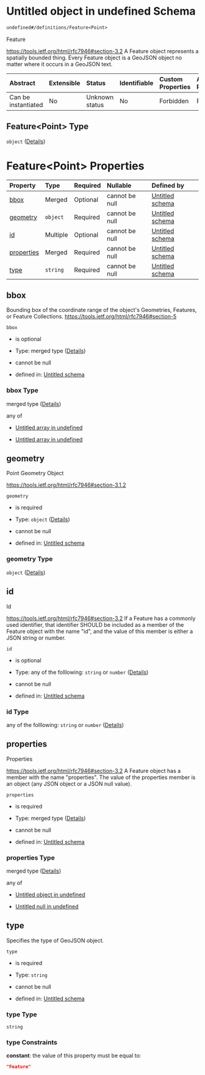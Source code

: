 # Untitled object in undefined Schema

```txt
undefined#/definitions/Feature<Point>
```

Feature

<https://tools.ietf.org/html/rfc7946#section-3.2> A Feature object represents a spatially bounded thing. Every Feature object is a GeoJSON object no matter where it occurs in a GeoJSON text.

| Abstract            | Extensible | Status         | Identifiable | Custom Properties | Additional Properties | Access Restrictions | Defined In                                                        |
| :------------------ | :--------- | :------------- | :----------- | :---------------- | :-------------------- | :------------------ | :---------------------------------------------------------------- |
| Can be instantiated | No         | Unknown status | No           | Forbidden         | Forbidden             | none                | [models.schema.json\*](models.schema.json "open original schema") |

## Feature\<Point> Type

`object` ([Details](models-definitions-featurepoint.md))

# Feature\<Point> Properties

| Property                  | Type     | Required | Nullable       | Defined by                                                                                                                    |
| :------------------------ | :------- | :------- | :------------- | :---------------------------------------------------------------------------------------------------------------------------- |
| [bbox](#bbox)             | Merged   | Optional | cannot be null | [Untitled schema](models-definitions-bbox.md "undefined#/definitions/Feature<Point>/properties/bbox")                         |
| [geometry](#geometry)     | `object` | Required | cannot be null | [Untitled schema](models-definitions-point.md "undefined#/definitions/Feature<Point>/properties/geometry")                    |
| [id](#id)                 | Multiple | Optional | cannot be null | [Untitled schema](models-definitions-featurepoint-properties-id.md "undefined#/definitions/Feature<Point>/properties/id")     |
| [properties](#properties) | Merged   | Required | cannot be null | [Untitled schema](models-definitions-properties.md "undefined#/definitions/Feature<Point>/properties/properties")             |
| [type](#type)             | `string` | Required | cannot be null | [Untitled schema](models-definitions-featurepoint-properties-type.md "undefined#/definitions/Feature<Point>/properties/type") |

## bbox

Bounding box of the coordinate range of the object's Geometries, Features, or Feature Collections. <https://tools.ietf.org/html/rfc7946#section-5>

`bbox`

*   is optional

*   Type: merged type ([Details](models-definitions-bbox.md))

*   cannot be null

*   defined in: [Untitled schema](models-definitions-bbox.md "undefined#/definitions/Feature<Point>/properties/bbox")

### bbox Type

merged type ([Details](models-definitions-bbox.md))

any of

*   [Untitled array in undefined](models-definitions-bbox2d.md "check type definition")

*   [Untitled array in undefined](models-definitions-bbox3d.md "check type definition")

## geometry

Point Geometry Object

<https://tools.ietf.org/html/rfc7946#section-3.1.2>

`geometry`

*   is required

*   Type: `object` ([Details](models-definitions-point.md))

*   cannot be null

*   defined in: [Untitled schema](models-definitions-point.md "undefined#/definitions/Feature<Point>/properties/geometry")

### geometry Type

`object` ([Details](models-definitions-point.md))

## id

Id

<https://tools.ietf.org/html/rfc7946#section-3.2> If a Feature has a commonly used identifier, that identifier SHOULD be included as a member of the Feature object with the name "id", and the value of this member is either a JSON string or number.

`id`

*   is optional

*   Type: any of the folllowing: `string` or `number` ([Details](models-definitions-featurepoint-properties-id.md))

*   cannot be null

*   defined in: [Untitled schema](models-definitions-featurepoint-properties-id.md "undefined#/definitions/Feature<Point>/properties/id")

### id Type

any of the folllowing: `string` or `number` ([Details](models-definitions-featurepoint-properties-id.md))

## properties

Properties

<https://tools.ietf.org/html/rfc7946#section-3.2> A Feature object has a member with the name "properties". The value of the properties member is an object (any JSON object or a JSON null value).

`properties`

*   is required

*   Type: merged type ([Details](models-definitions-properties.md))

*   cannot be null

*   defined in: [Untitled schema](models-definitions-properties.md "undefined#/definitions/Feature<Point>/properties/properties")

### properties Type

merged type ([Details](models-definitions-properties.md))

any of

*   [Untitled object in undefined](models-definitions-properties-anyof-0.md "check type definition")

*   [Untitled null in undefined](models-definitions-properties-anyof-1.md "check type definition")

## type

Specifies the type of GeoJSON object.

`type`

*   is required

*   Type: `string`

*   cannot be null

*   defined in: [Untitled schema](models-definitions-featurepoint-properties-type.md "undefined#/definitions/Feature<Point>/properties/type")

### type Type

`string`

### type Constraints

**constant**: the value of this property must be equal to:

```json
"Feature"
```
